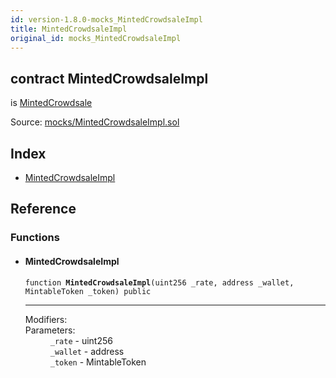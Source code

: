 ```yaml
---
id: version-1.8.0-mocks_MintedCrowdsaleImpl
title: MintedCrowdsaleImpl
original_id: mocks_MintedCrowdsaleImpl
---
```


<div class="contract-doc"><div class="contract"><h2 class="contract-header"><span class="contract-kind">contract</span> MintedCrowdsaleImpl</h2><p class="base-contracts"><span>is</span> <a href="crowdsale_emission_MintedCrowdsale.html">MintedCrowdsale</a></p><div class="source">Source: <a href="https://github.com/OpenZeppelin/zeppelin-solidity/blob/v1.8.0/contracts/mocks/MintedCrowdsaleImpl.sol" target="_blank">mocks/MintedCrowdsaleImpl.sol</a></div></div><div class="index"><h2>Index</h2><ul><li><a href="mocks_MintedCrowdsaleImpl.html#MintedCrowdsaleImpl">MintedCrowdsaleImpl</a></li></ul></div><div class="reference"><h2>Reference</h2><div class="functions"><h3>Functions</h3><ul><li><div class="item function"><span id="MintedCrowdsaleImpl" class="anchor-marker"></span><h4 class="name">MintedCrowdsaleImpl</h4><div class="body"><code class="signature">function <strong>MintedCrowdsaleImpl</strong><span>(uint256 _rate, address _wallet, MintableToken _token) </span><span>public </span></code><hr/><dl><dt><span class="label-modifiers">Modifiers:</span></dt><dd></dd><dt><span class="label-parameters">Parameters:</span></dt><dd><div><code>_rate</code> - uint256</div><div><code>_wallet</code> - address</div><div><code>_token</code> - MintableToken</div></dd></dl></div></div></li></ul></div></div></div>
